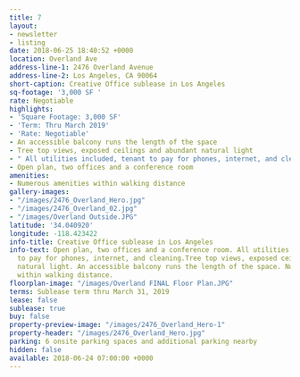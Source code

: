 ```yaml
---
title: 7
layout:
- newsletter
- listing
date: 2018-06-25 18:40:52 +0000
location: Overland Ave
address-line-1: 2476 Overland Avenue
address-line-2: Los Angeles, CA 90064
short-caption: Creative Office sublease in Los Angeles
sq-footage: '3,000 SF '
rate: Negotiable
highlights:
- 'Square Footage: 3,000 SF'
- 'Term: Thru March 2019'
- 'Rate: Negotiable'
- An accessible balcony runs the length of the space
- Tree top views, exposed ceilings and abundant natural light
- " All utilities included, tenant to pay for phones, internet, and cleaning"
- Open plan, two offices and a conference room
amenities:
- Numerous amenities within walking distance
gallery-images:
- "/images/2476_Overland_Hero.jpg"
- "/images/2476_Overland_02.jpg"
- "/images/Overland Outside.JPG"
latitude: '34.040920'
longitude: -118.423422
info-title: Creative Office sublease in Los Angeles
info-text: Open plan, two offices and a conference room. All utilities included, tenant
  to pay for phones, internet, and cleaning.Tree top views, exposed ceilings and abundant
  natural light. An accessible balcony runs the length of the space. Numerous amenities
  within walking distance.
floorplan-image: "/images/Overland FINAL Floor Plan.JPG"
terms: Sublease term thru March 31, 2019
lease: false
sublease: true
buy: false
property-preview-image: "/images/2476_Overland_Hero-1"
property-header: "/images/2476_Overland_Hero.jpg"
parking: 6 onsite parking spaces and additional parking nearby
hidden: false
available: 2018-06-24 07:00:00 +0000
---
```

